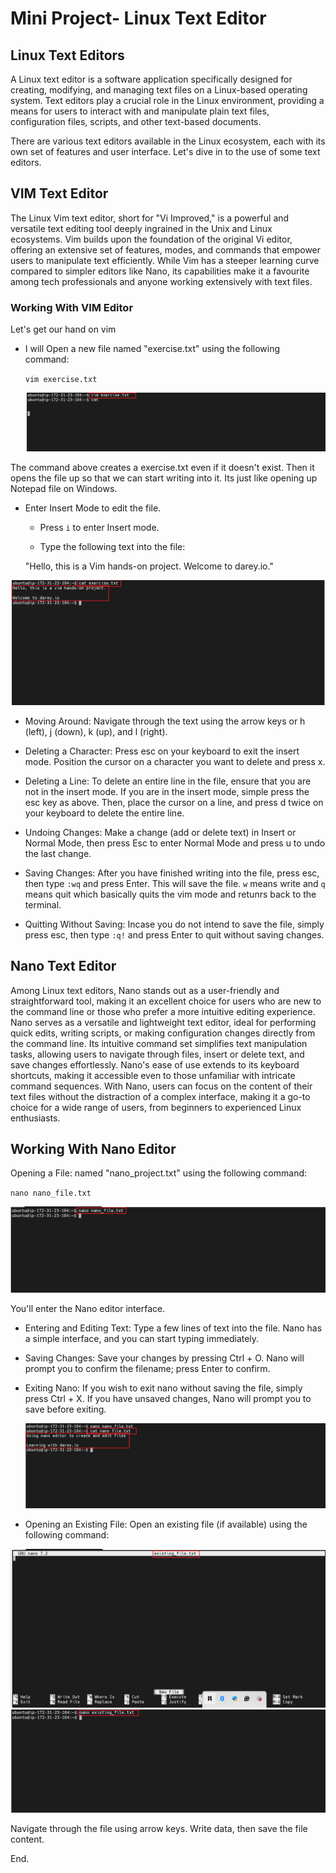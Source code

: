 # Mini Project- Linux Text Editor

## Linux Text Editors

A Linux text editor is a software application specifically designed for creating, modifying, and managing text files on a Linux-based operating system. Text editors play a crucial role in the Linux environment, providing a means for users to interact with and manipulate plain text files, configuration files, scripts, and other text-based documents.

There are various text editors available in the Linux ecosystem, each with its own set of features and user interface. Let's dive in to the use of some text editors.

## VIM Text Editor

The Linux Vim text editor, short for "Vi Improved," is a powerful and versatile text editing tool deeply ingrained in the Unix and Linux ecosystems. Vim builds upon the foundation of the original Vi editor, offering an extensive set of features, modes, and commands that empower users to manipulate text efficiently. While Vim has a steeper learning curve compared to simpler editors like Nano, its capabilities make it a favourite among tech professionals and anyone working extensively with text files.

### Working With VIM Editor

Let's get our hand on vim

- I will Open a new file named "exercise.txt" using the following command:
  
  `vim exercise.txt`

  ![vim](./img/01.vim.png)

The command above creates a exercise.txt even if it doesn't exist. Then it opens the file up so that we can start writing into it. Its just like opening up Notepad file on Windows.

- Enter Insert Mode to edit the file.

    - Press `i` to enter Insert mode.

    - Type the following text into the file:
  
  "Hello, this is a Vim hands-on project.
Welcome to darey.io."

 ![cat](./img/2.catdoc.png)

 - Moving Around: Navigate through the text using the arrow keys or h (left), j (down), k (up), and l (right).

- Deleting a Character: Press esc on your keyboard to exit the insert mode. Position the cursor on a character you want to delete and press x.

- Deleting a Line: To delete an entire line in the file, ensure that you are not in the insert mode. If you are in the insert mode, simple press the esc key as above. Then, place the cursor on a line, and press d twice on your keyboard to delete the entire line.

- Undoing Changes: Make a change (add or delete text) in Insert or Normal Mode, then press Esc to enter Normal Mode and press u to undo the last change.

- Saving Changes: After you have finished writing into the file, press esc, then type `:wq` and press Enter. This will save the file. `w` means write and `q` means quit which basically quits the vim mode and retunrs back to the terminal.

- Quitting Without Saving: Incase you do not intend to save the file, simply press esc, then type `:q!` and press Enter to quit without saving changes.

## Nano Text Editor

Among Linux text editors, Nano stands out as a user-friendly and straightforward tool, making it an excellent choice for users who are new to the command line or those who prefer a more intuitive editing experience. Nano serves as a versatile and lightweight text editor, ideal for performing quick edits, writing scripts, or making configuration changes directly from the command line. Its intuitive command set simplifies text manipulation tasks, allowing users to navigate through files, insert or delete text, and save changes effortlessly. Nano's ease of use extends to its keyboard shortcuts, making it accessible even to those unfamiliar with intricate command sequences. With Nano, users can focus on the content of their text files without the distraction of a complex interface, making it a go-to choice for a wide range of users, from beginners to experienced Linux enthusiasts.

## Working With Nano Editor
 
Opening a File: named "nano_project.txt" using the following command:

`nano nano_file.txt`

![nano](./img/3.nano.png)

You'll enter the Nano editor interface.

- Entering and Editing Text: Type a few lines of text into the file. Nano has a simple interface, and you can start typing immediately.

- Saving Changes: Save your changes by pressing Ctrl + O. Nano will prompt you to confirm the filename; press Enter to confirm.

- Exiting Nano: If you wish to exit nano without saving the file, simply press Ctrl + X. If you have unsaved changes, Nano will prompt you to save before exiting.

  ![cat](./img/4.catnano.png)

- Opening an Existing File: Open an existing file (if available) using the following command:

 ![existingfile](./img/5.existinffile.png)
 ![openingexistingfile](./img/6.file.png)


Navigate through the file using arrow keys. Write data, then save the file content.

 End.

